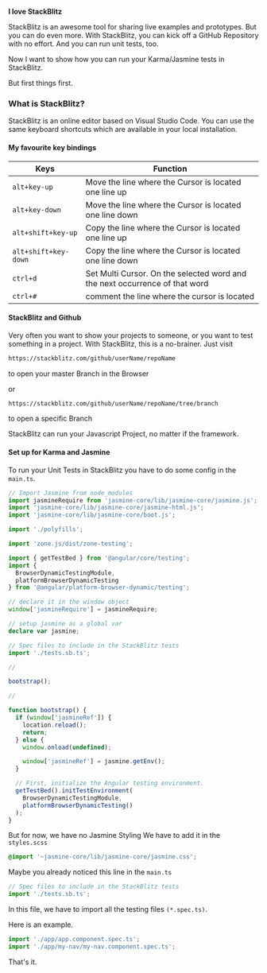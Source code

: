<strong>I love StackBlitz</strong>

StackBlitz is an awesome tool for sharing live examples and prototypes. But you can do even more. With StackBlitz, you can kick off a GitHub Repository with no effort.
And you can run unit tests, too.

Now I want to show how you can run your Karma/Jasmine tests in StackBlitz.

But first things first.

### What is StackBlitz?

StackBlitz is an online editor based on Visual Studio Code. You can use the same keyboard shortcuts which are available in your local installation.

#### My favourite key bindings

| Keys                 | Function                                                                    |
| -------------------- | --------------------------------------------------------------------------- |
| `alt+key-up`         | Move the line where the Cursor is located one line up                       |
| `alt+key-down`       | Move the line where the Cursor is located one line down                     |
| `alt+shift+key-up`   | Copy the line where the Cursor is located one line up                       |
| `alt+shift+key-down` | Copy the line where the Cursor is located one line down                     |
| `ctrl+d`             | Set Multi Cursor. On the selected word and the next occurrence of that word |
| `ctrl+#`             | comment the line where the cursor is located                                |

#### StackBlitz and Github

Very often you want to show your projects to someone, or you want to test something in a project.
With StackBlitz, this is a no-brainer.
Just visit

```bash
https://stackblitz.com/github/userName/repoName
```

to open your master Branch in the Browser

or

```bash
https://stackblitz.com/github/userName/repoName/tree/branch
```

to open a specific Branch

StackBlitz can run your Javascript Project, no matter if the framework.

#### Set up for Karma and Jasmine

To run your Unit Tests in StackBlitz you have to do some config in the `main.ts`.

```ts
// Import Jasmine from node_modules
import jasmineRequire from 'jasmine-core/lib/jasmine-core/jasmine.js';
import 'jasmine-core/lib/jasmine-core/jasmine-html.js';
import 'jasmine-core/lib/jasmine-core/boot.js';

import './polyfills';

import 'zone.js/dist/zone-testing';

import { getTestBed } from '@angular/core/testing';
import {
  BrowserDynamicTestingModule,
  platformBrowserDynamicTesting
} from '@angular/platform-browser-dynamic/testing';

// declare it in the window object
window['jasmineRequire'] = jasmineRequire;

// setup jasmine as a global var
declare var jasmine;

// Spec files to include in the StackBlitz tests
import './tests.sb.ts';

//

bootstrap();

//

function bootstrap() {
  if (window['jasmineRef']) {
    location.reload();
    return;
  } else {
    window.onload(undefined);

    window['jasmineRef'] = jasmine.getEnv();
  }

  // First, initialize the Angular testing environment.
  getTestBed().initTestEnvironment(
    BrowserDynamicTestingModule,
    platformBrowserDynamicTesting()
  );
}
```

But for now, we have no Jasmine Styling
We have to add it in the `styles.scss`

```scss
@import '~jasmine-core/lib/jasmine-core/jasmine.css';
```

Maybe you already noticed this line in the `main.ts`

```ts
// Spec files to include in the StackBlitz tests
import './tests.sb.ts';
```

In this file, we have to import all the testing files `(*.spec.ts)`.

Here is an example.

```ts
import './app/app.component.spec.ts';
import './app/my-nav/my-nav.component.spec.ts';
```

That's it.

